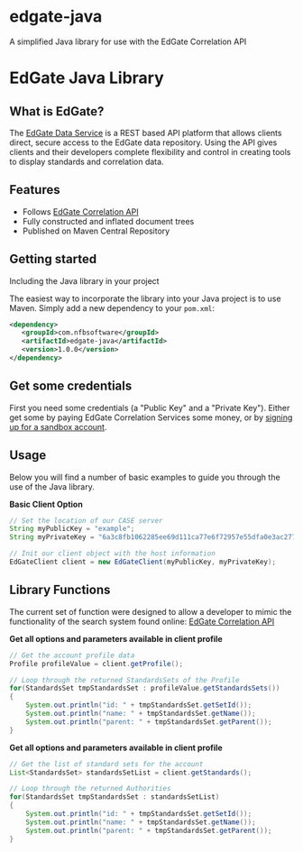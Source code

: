 # edgate-java
A simplified Java library for use with the EdGate Correlation API

# EdGate Java Library

## What is EdGate?

The [EdGate Data Service](http://correlation.edgate.com/api/docs) is a REST based API platform that allows clients direct, secure access to the EdGate data repository. Using the API gives clients and their developers complete flexibility and control in creating tools to display standards and correlation data.

Features
--------

  * Follows [EdGate Correlation API](http://correlation.edgate.com/api/docs)
  * Fully constructed and inflated document trees
  * Published on Maven Central Repository

Getting started
---------------
Including the Java library in your project

The easiest way to incorporate the library into your Java project is to use Maven. Simply add a new dependency to your `pom.xml`:

```xml
<dependency>
   <groupId>com.nfbsoftware</groupId>
   <artifactId>edgate-java</artifactId>
   <version>1.0.0</version>
</dependency>
```

Get some credentials
-----

First you need some credentials (a "Public Key" and a "Private Key").  Either get some by paying EdGate Correlation Services some money, or by [signing up for a sandbox account](http://correlation.edgate.com/products_services/samples.html).


Usage
-----
Below you will find a number of basic examples to guide you through the use of the Java library.

**Basic Client Option**

```java
// Set the location of our CASE server
String myPublicKey = "example";
String myPrivateKey = "6a3c8fb1062285ee69d111ca77e6f72957e55dfa0e3ac277a5a5ef82c7ba6208";

// Init our client object with the host information
EdGateClient client = new EdGateClient(myPublicKey, myPrivateKey);
```

Library Functions
-----
The current set of function were designed to allow a developer to mimic the functionality of the search system found online: [EdGate Correlation API](http://api.edgate.com/navigate/)

**Get all options and parameters available in client profile**

```java	
// Get the account profile data
Profile profileValue = client.getProfile();

// Loop through the returned StandardsSets of the Profile
for(StandardsSet tmpStandardsSet : profileValue.getStandardsSets())
{
	System.out.println("id: " + tmpStandardsSet.getSetId());
    System.out.println("name: " + tmpStandardsSet.getName());
    System.out.println("parent: " + tmpStandardsSet.getParent());
}
```

**Get all options and parameters available in client profile**

```java	
// Get the list of standard sets for the account
List<StandardsSet> standardsSetList = client.getStandards();

// Loop through the returned Authorities
for(StandardsSet tmpStandardsSet : standardsSetList)
{
	System.out.println("id: " + tmpStandardsSet.getSetId());
    System.out.println("name: " + tmpStandardsSet.getName());
    System.out.println("parent: " + tmpStandardsSet.getParent());
}
```